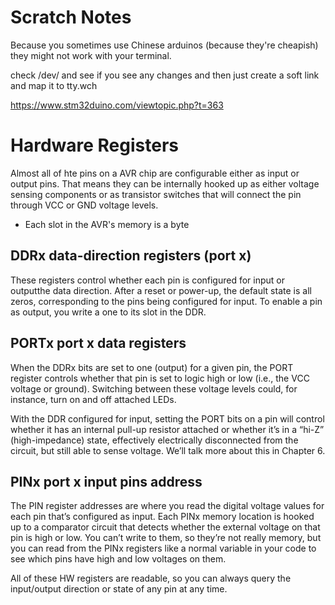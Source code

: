 # Scratch Notes


Because you sometimes use Chinese arduinos (because they're cheapish) they might not work with your  terminal.

check /dev/ and see if you see any changes and then just create a soft link and map it to tty.wch

https://www.stm32duino.com/viewtopic.php?t=363

# Hardware Registers

Almost all of hte pins on a AVR chip are configurable either as input or output pins. That means they can be internally hooked up as either voltage sensing components or as transistor switches that will connect the pin through VCC or GND voltage levels.

- Each slot in the AVR's memory is a byte

## DDRx data-direction registers (port x)

These registers control whether each pin is configured for input or outputthe data direction. After a reset or power-up, the default state is all zeros, corresponding to the pins being configured for input. To enable a pin as output, you write a one to its slot in the DDR.

## PORTx port x data registers

When the DDRx bits are set to one (output) for a given pin, the PORT register controls whether that pin is set to logic high or low (i.e., the VCC voltage or ground). Switching between these voltage levels could, for instance, turn on and off attached LEDs.

With the DDR configured for input, setting the PORT bits on a pin will control whether it has an internal pull-up resistor attached or whether it’s in a “hi-Z” (high-impedance) state, effectively electrically disconnected from the circuit, but still able to sense voltage. We’ll talk more about this in Chapter 6.

## PINx port x input pins address

The PIN register addresses are where you read the digital voltage values for each pin that’s configured as input. Each PINx memory location is hooked up to a comparator circuit that detects whether the external voltage on that pin is high or low. You can’t write to them, so they’re not really memory, but you can read from the PINx registers like a normal variable in your code to see which pins have high and low voltages on them.

 All of these HW registers are readable, so you can always query the input/output direction or state of any pin at any time.
